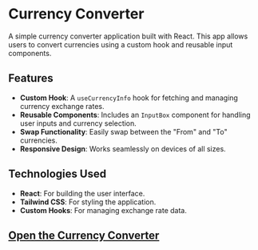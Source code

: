 # Currency Converter

A simple currency converter application built with React. This app allows users to convert currencies using a custom hook and reusable input components.

## Features

- **Custom Hook**: A `useCurrencyInfo` hook for fetching and managing currency exchange rates.
- **Reusable Components**: Includes an `InputBox` component for handling user inputs and currency selection.
- **Swap Functionality**: Easily swap between the "From" and "To" currencies.
- **Responsive Design**: Works seamlessly on devices of all sizes.

## Technologies Used

- **React**: For building the user interface.
- **Tailwind CSS**: For styling the application.
- **Custom Hooks**: For managing exchange rate data.

## [Open the Currency Converter](https://currency-converter-six-hazel.vercel.app/)
